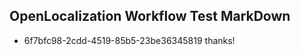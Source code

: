 ## OpenLocalization Workflow Test MarkDown
* 6f7bfc98-2cdd-4519-85b5-23be36345819 thanks!

<!--HONumber=Jul16_HO3-->


